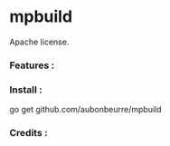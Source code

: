 mpbuild
=======

Apache license.

### Features :

### Install :

go get github.com/aubonbeurre/mpbuild

### Credits :
